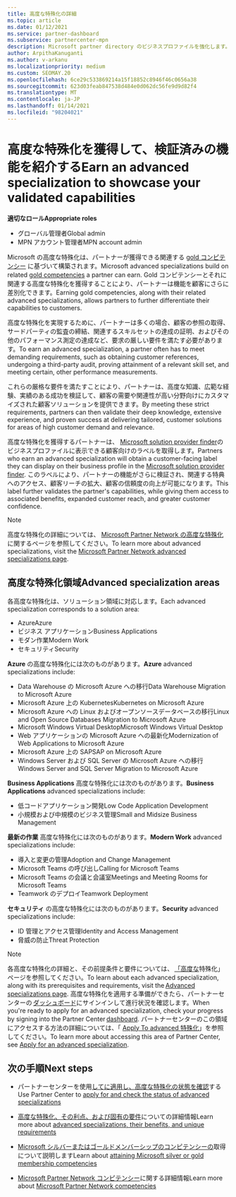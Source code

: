 ```yaml
---
title: 高度な特殊化の詳細
ms.topic: article
ms.date: 01/12/2021
ms.service: partner-dashboard
ms.subservice: partnercenter-mpn
description: Microsoft partner directory のビジネスプロファイルを強化します。 既存の Gold およびシルバーコンピテンシーと共に実現できる高度な特殊化について説明します。
author: ArpithaKanuganti
ms.author: v-arkanu
ms.localizationpriority: medium
ms.custom: SEOMAY.20
ms.openlocfilehash: 6ce29c533869214a15f18852c8946f46c0656a38
ms.sourcegitcommit: 623d03feab847538d484e0d062dc56fe9d9d82f4
ms.translationtype: MT
ms.contentlocale: ja-JP
ms.lasthandoff: 01/14/2021
ms.locfileid: "98204021"
---
```

# <a name="earn-an-advanced-specialization-to-showcase-your-validated-capabilities"></a><span data-ttu-id="fc597-104">高度な特殊化を獲得して、検証済みの機能を紹介する</span><span class="sxs-lookup"><span data-stu-id="fc597-104">Earn an advanced specialization to showcase your validated capabilities</span></span>

<span data-ttu-id="fc597-105">**適切なロール**</span><span class="sxs-lookup"><span data-stu-id="fc597-105">**Appropriate roles**</span></span>

- <span data-ttu-id="fc597-106">グローバル管理者</span><span class="sxs-lookup"><span data-stu-id="fc597-106">Global admin</span></span>
- <span data-ttu-id="fc597-107">MPN アカウント管理者</span><span class="sxs-lookup"><span data-stu-id="fc597-107">MPN account admin</span></span>

<span data-ttu-id="fc597-108">Microsoft の高度な特殊化は、パートナーが獲得できる関連する [gold コンピテンシー](learn-about-competencies.md) に基づいて構築されます。</span><span class="sxs-lookup"><span data-stu-id="fc597-108">Microsoft advanced specializations build on related [gold competencies](learn-about-competencies.md) a partner can earn.</span></span> <span data-ttu-id="fc597-109">Gold コンピテンシーとそれに関連する高度な特殊化を獲得することにより、パートナーは機能を顧客にさらに差別化できます。</span><span class="sxs-lookup"><span data-stu-id="fc597-109">Earning gold competencies, along with their related advanced specializations, allows partners to further differentiate their capabilities to customers.</span></span>

<span data-ttu-id="fc597-110">高度な特殊化を実現するために、パートナーは多くの場合、顧客の参照の取得、サードパーティの監査の締結、関連するスキルセットの達成の証明、およびその他のパフォーマンス測定の達成など、要求の厳しい要件を満たす必要があります。</span><span class="sxs-lookup"><span data-stu-id="fc597-110">To earn an advanced specialization, a partner often has to meet demanding requirements, such as obtaining customer references, undergoing a third-party audit, proving attainment of a relevant skill set, and meeting certain, other performance measurements.</span></span>

<span data-ttu-id="fc597-111">これらの厳格な要件を満たすことにより、パートナーは、高度な知識、広範な経験、実績のある成功を検証して、顧客の需要や関連性が高い分野向けにカスタマイズされた顧客ソリューションを提供できます。</span><span class="sxs-lookup"><span data-stu-id="fc597-111">By meeting these strict requirements, partners can then validate their deep knowledge, extensive experience, and proven success at delivering tailored, customer solutions for areas of high customer demand and relevance.</span></span>

<span data-ttu-id="fc597-112">高度な特殊化を獲得するパートナーは、 [Microsoft solution provider finder](https://www.microsoft.com/solution-providers/home)のビジネスプロファイルに表示できる顧客向けのラベルを取得します。</span><span class="sxs-lookup"><span data-stu-id="fc597-112">Partners who earn an advanced specialization will obtain a customer-facing label they can display on their business profile in the [Microsoft solution provider finder](https://www.microsoft.com/solution-providers/home).</span></span> <span data-ttu-id="fc597-113">このラベルにより、パートナーの機能がさらに検証され、関連する特典へのアクセス、顧客リーチの拡大、顧客の信頼度の向上が可能になります。</span><span class="sxs-lookup"><span data-stu-id="fc597-113">This label further validates the partner's capabilities, while giving them access to associated benefits, expanded customer reach, and greater customer confidence.</span></span>

> [!NOTE]
> <span data-ttu-id="fc597-114">高度な特殊化の詳細については、 [Microsoft Partner Network の高度な特殊化](https://partner.microsoft.com/membership/advanced-specialization)に関するページを参照してください。</span><span class="sxs-lookup"><span data-stu-id="fc597-114">To learn more about advanced specializations, visit the [Microsoft Partner Network advanced specializations page](https://partner.microsoft.com/membership/advanced-specialization).</span></span>

## <a name="advanced-specialization-areas"></a><span data-ttu-id="fc597-115">高度な特殊化領域</span><span class="sxs-lookup"><span data-stu-id="fc597-115">Advanced specialization areas</span></span>

<span data-ttu-id="fc597-116">各高度な特殊化は、ソリューション領域に対応します。</span><span class="sxs-lookup"><span data-stu-id="fc597-116">Each advanced specialization corresponds to a solution area:</span></span>

- <span data-ttu-id="fc597-117">Azure</span><span class="sxs-lookup"><span data-stu-id="fc597-117">Azure</span></span>
- <span data-ttu-id="fc597-118">ビジネス アプリケーション</span><span class="sxs-lookup"><span data-stu-id="fc597-118">Business Applications</span></span>
- <span data-ttu-id="fc597-119">モダン作業</span><span class="sxs-lookup"><span data-stu-id="fc597-119">Modern Work</span></span>
- <span data-ttu-id="fc597-120">セキュリティ</span><span class="sxs-lookup"><span data-stu-id="fc597-120">Security</span></span>

<span data-ttu-id="fc597-121">**Azure** の高度な特殊化には次のものがあります。</span><span class="sxs-lookup"><span data-stu-id="fc597-121">**Azure** advanced specializations include:</span></span>

- <span data-ttu-id="fc597-122">Data Warehouse の Microsoft Azure への移行</span><span class="sxs-lookup"><span data-stu-id="fc597-122">Data Warehouse Migration to Microsoft Azure</span></span>
- <span data-ttu-id="fc597-123">Microsoft Azure 上の Kubernetes</span><span class="sxs-lookup"><span data-stu-id="fc597-123">Kubernetes on Microsoft Azure</span></span>
- <span data-ttu-id="fc597-124">Microsoft Azure への Linux およびオープンソースデータベースの移行</span><span class="sxs-lookup"><span data-stu-id="fc597-124">Linux and Open Source Databases Migration to Microsoft Azure</span></span>
- <span data-ttu-id="fc597-125">Microsoft Windows Virtual Desktop</span><span class="sxs-lookup"><span data-stu-id="fc597-125">Microsoft Windows Virtual Desktop</span></span>
- <span data-ttu-id="fc597-126">Web アプリケーションの Microsoft Azure への最新化</span><span class="sxs-lookup"><span data-stu-id="fc597-126">Modernization of Web Applications to Microsoft Azure</span></span>
- <span data-ttu-id="fc597-127">Microsoft Azure 上の SAP</span><span class="sxs-lookup"><span data-stu-id="fc597-127">SAP on Microsoft Azure</span></span>
- <span data-ttu-id="fc597-128">Windows Server および SQL Server の Microsoft Azure への移行</span><span class="sxs-lookup"><span data-stu-id="fc597-128">Windows Server and SQL Server Migration to Microsoft Azure</span></span>

<span data-ttu-id="fc597-129">**Business Applications** 高度な特殊化には次のものがあります。</span><span class="sxs-lookup"><span data-stu-id="fc597-129">**Business Applications** advanced specializations include:</span></span>

- <span data-ttu-id="fc597-130">低コードアプリケーション開発</span><span class="sxs-lookup"><span data-stu-id="fc597-130">Low Code Application Development</span></span>
- <span data-ttu-id="fc597-131">小規模および中規模のビジネス管理</span><span class="sxs-lookup"><span data-stu-id="fc597-131">Small and Midsize Business Management</span></span>

<span data-ttu-id="fc597-132">**最新の作業** 高度な特殊化には次のものがあります。</span><span class="sxs-lookup"><span data-stu-id="fc597-132">**Modern Work** advanced specializations include:</span></span>

- <span data-ttu-id="fc597-133">導入と変更の管理</span><span class="sxs-lookup"><span data-stu-id="fc597-133">Adoption and Change Management</span></span>
- <span data-ttu-id="fc597-134">Microsoft Teams の呼び出し</span><span class="sxs-lookup"><span data-stu-id="fc597-134">Calling for Microsoft Teams</span></span>
- <span data-ttu-id="fc597-135">Microsoft Teams の会議と会議室</span><span class="sxs-lookup"><span data-stu-id="fc597-135">Meetings and Meeting Rooms for Microsoft Teams</span></span>
- <span data-ttu-id="fc597-136">Teamwork のデプロイ</span><span class="sxs-lookup"><span data-stu-id="fc597-136">Teamwork Deployment</span></span>

<span data-ttu-id="fc597-137">**セキュリティ** の高度な特殊化には次のものがあります。</span><span class="sxs-lookup"><span data-stu-id="fc597-137">**Security** advanced specializations include:</span></span>

- <span data-ttu-id="fc597-138">ID 管理とアクセス管理</span><span class="sxs-lookup"><span data-stu-id="fc597-138">Identity and Access Management</span></span>
- <span data-ttu-id="fc597-139">脅威の防止</span><span class="sxs-lookup"><span data-stu-id="fc597-139">Threat Protection</span></span>

> [!NOTE]
> <span data-ttu-id="fc597-140">各高度な特殊化の詳細と、その前提条件と要件については、 [「高度な](https://partner.microsoft.com/membership/advanced-specialization)特殊化」ページを参照してください。</span><span class="sxs-lookup"><span data-stu-id="fc597-140">To learn about each advanced specialization, along with its prerequisites and requirements, visit the [Advanced specializations page](https://partner.microsoft.com/membership/advanced-specialization).</span></span> <span data-ttu-id="fc597-141">高度な特殊化を適用する準備ができたら、パートナーセンターの [ダッシュボード](https://partner.microsoft.com/dashboard)にサインインして進行状況を確認します。</span><span class="sxs-lookup"><span data-stu-id="fc597-141">When you're ready to apply for an advanced specialization, check your progress by signing into the Partner Center [dashboard](https://partner.microsoft.com/dashboard).</span></span> <span data-ttu-id="fc597-142">パートナーセンターのこの領域にアクセスする方法の詳細については、「 [Apply To advanced 特殊化](advanced-specializations-apply.md)」を参照してください。</span><span class="sxs-lookup"><span data-stu-id="fc597-142">To learn more about accessing this area of Partner Center, see [Apply for an advanced specialization](advanced-specializations-apply.md).</span></span>

## <a name="next-steps"></a><span data-ttu-id="fc597-143">次の手順</span><span class="sxs-lookup"><span data-stu-id="fc597-143">Next steps</span></span>

- <span data-ttu-id="fc597-144">パートナーセンターを使用[してに適用し、高度な特殊化の状態を確認](advanced-specializations-apply.md)する</span><span class="sxs-lookup"><span data-stu-id="fc597-144">Use Partner Center to [apply for and check the status of advanced specializations](advanced-specializations-apply.md)</span></span>

- <span data-ttu-id="fc597-145">[高度な特殊化、その利点、および固有の要件](https://partner.microsoft.com/membership/advanced-specialization)についての詳細情報</span><span class="sxs-lookup"><span data-stu-id="fc597-145">Learn more about [advanced specializations, their benefits, and unique requirements](https://partner.microsoft.com/membership/advanced-specialization)</span></span>

- <span data-ttu-id="fc597-146">[Microsoft シルバーまたはゴールドメンバーシップのコンピテンシーの](learn-about-competencies.md)取得について説明します</span><span class="sxs-lookup"><span data-stu-id="fc597-146">Learn about [attaining Microsoft silver or gold membership competencies](learn-about-competencies.md)</span></span>

- <span data-ttu-id="fc597-147">[Microsoft Partner Network コンピテンシー](https://partner.microsoft.com/membership/competencies)に関する詳細情報</span><span class="sxs-lookup"><span data-stu-id="fc597-147">Learn more about [Microsoft Partner Network competencies](https://partner.microsoft.com/membership/competencies)</span></span>